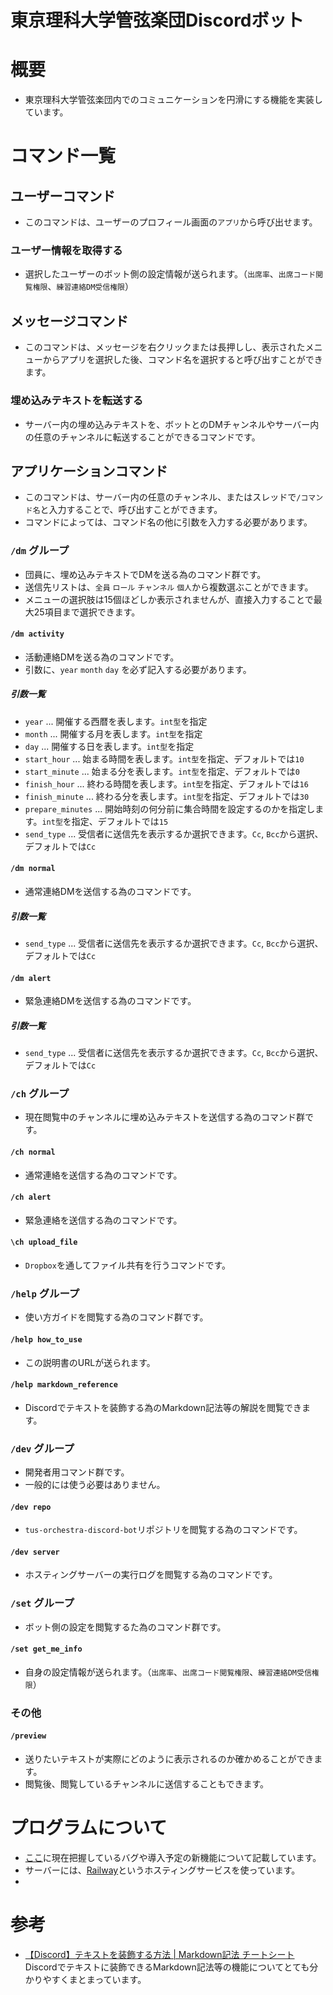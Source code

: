 # 東京理科大学管弦楽団Discordボット
# 概要
- 東京理科大学管弦楽団内でのコミュニケーションを円滑にする機能を実装しています。

# コマンド一覧
## ユーザーコマンド
- このコマンドは、ユーザーのプロフィール画面の`アプリ`から呼び出せます。
### ユーザー情報を取得する
- 選択したユーザーのボット側の設定情報が送られます。（`出席率`、`出席コード閲覧権限`、`練習連絡DM受信権限`）
## メッセージコマンド
- このコマンドは、メッセージを右クリックまたは長押しし、表示されたメニューからアプリを選択した後、コマンド名を選択すると呼び出すことができます。
### 埋め込みテキストを転送する
- サーバー内の埋め込みテキストを、ボットとのDMチャンネルやサーバー内の任意のチャンネルに転送することができるコマンドです。
## アプリケーションコマンド
- このコマンドは、サーバー内の任意のチャンネル、またはスレッドで`/コマンド名`と入力することで、呼び出すことができます。
- コマンドによっては、コマンド名の他に引数を入力する必要があります。
### `/dm` グループ
- 団員に、埋め込みテキストでDMを送る為のコマンド群です。
- 送信先リストは、`全員` `ロール` `チャンネル` `個人`から複数選ぶことができます。
- メニューの選択肢は15個ほどしか表示されませんが、直接入力することで最大25項目まで選択できます。

#### `/dm activity`
- 活動連絡DMを送る為のコマンドです。
- 引数に、`year` `month` `day` を必ず記入する必要があります。

##### 引数一覧
- `year` ... 開催する西暦を表します。`int型`を指定
- `month` ... 開催する月を表します。`int型`を指定
- `day` ... 開催する日を表します。`int型`を指定
- `start_hour` ... 始まる時間を表します。`int型`を指定、デフォルトでは`10`
- `start_minute` ... 始まる分を表します。`int型`を指定、デフォルトでは`0`
- `finish_hour` ... 終わる時間を表します。`int型`を指定、デフォルトでは`16`
- `finish_minute` ... 終わる分を表します。`int型`を指定、デフォルトでは`30`
- `prepare_minutes` ... 開始時刻の何分前に集合時間を設定するのかを指定します。`int型`を指定、デフォルトでは`15`
- `send_type` ... 受信者に送信先を表示するか選択できます。`Cc`, `Bcc`から選択、デフォルトでは`Cc`

#### `/dm normal`
- 通常連絡DMを送信する為のコマンドです。
##### 引数一覧
- `send_type` ... 受信者に送信先を表示するか選択できます。`Cc`, `Bcc`から選択、デフォルトでは`Cc`

#### `/dm alert`
- 緊急連絡DMを送信する為のコマンドです。
##### 引数一覧
- `send_type` ... 受信者に送信先を表示するか選択できます。`Cc`, `Bcc`から選択、デフォルトでは`Cc`

### `/ch` グループ
- 現在閲覧中のチャンネルに埋め込みテキストを送信する為のコマンド群です。
#### `/ch normal`
- 通常連絡を送信する為のコマンドです。

#### `/ch alert`
- 緊急連絡を送信する為のコマンドです。

#### `\ch upload_file`
- `Dropbox`を通してファイル共有を行うコマンドです。


### `/help` グループ
- 使い方ガイドを閲覧する為のコマンド群です。
#### `/help how_to_use`
- この説明書のURLが送られます。

#### `/help markdown_reference`
- Discordでテキストを装飾する為のMarkdown記法等の解説を閲覧できます。

### `/dev` グループ
- 開発者用コマンド群です。
- 一般的には使う必要はありません。

#### `/dev repo`
- `tus-orchestra-discord-bot`リポジトリを閲覧する為のコマンドです。

#### `/dev server`
- ホスティングサーバーの実行ログを閲覧する為のコマンドです。

### `/set` グループ
- ボット側の設定を閲覧するた為のコマンド群です。
#### `/set get_me_info`
- 自身の設定情報が送られます。（`出席率`、`出席コード閲覧権限`、`練習連絡DM受信権限`）

### その他
#### `/preview`
- 送りたいテキストが実際にどのように表示されるのか確かめることができます。
- 閲覧後、閲覧しているチャンネルに送信することもできます。

# プログラムについて
- [ここ](https://github.com/dOtOb9/tus-orchestra-discord-bot/issues)に現在把握しているバグや導入予定の新機能について記載しています。
- サーバーには、[Railway](https://railway.app)というホスティングサービスを使っています。
- 

# 参考
- [【Discord】テキストを装飾する方法 | Markdown記法 チートシート](https://qiita.com/xero/items/6026ed007d5d34623a50)
<br> Discordでテキストに装飾できるMarkdown記法等の機能についてとても分かりやすくまとまっています。
